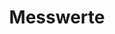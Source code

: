 ---
title: Messwerte
custom_title:
  html: PAGES.MEASURE
  menu: PAGES.MEASURE_MENU_TITLE
visible: true
routes:
  default: '/messwertsuche'
footer_disabled: true
content_header_disabled: true
container_body_disabled: true
---